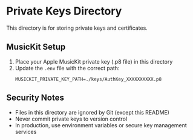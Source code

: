 # Private Keys Directory

This directory is for storing private keys and certificates.

## MusicKit Setup

1. Place your Apple MusicKit private key (.p8 file) in this directory
2. Update the `.env` file with the correct path:
   ```
   MUSICKIT_PRIVATE_KEY_PATH=./keys/AuthKey_XXXXXXXXXX.p8
   ```

## Security Notes

- Files in this directory are ignored by Git (except this README)
- Never commit private keys to version control
- In production, use environment variables or secure key management services